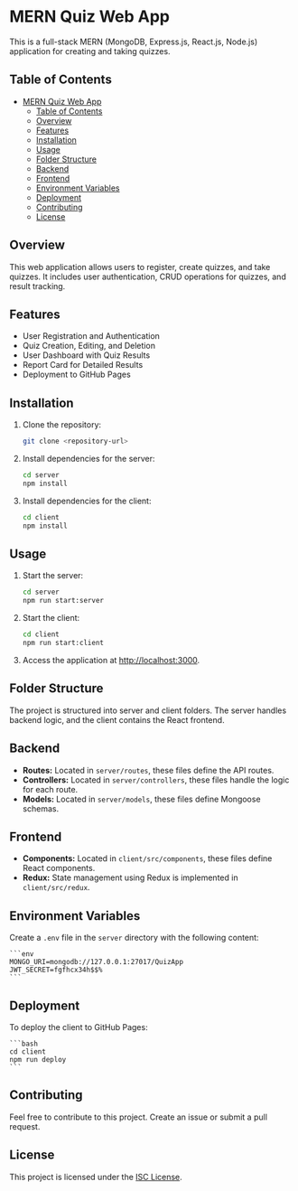 # MERN Quiz Web App

This is a full-stack MERN (MongoDB, Express.js, React.js, Node.js) application for creating and taking quizzes.

## Table of Contents

- [MERN Quiz Web App](#mern-quiz-web-app)
  - [Table of Contents](#table-of-contents)
  - [Overview](#overview)
  - [Features](#features)
  - [Installation](#installation)
  - [Usage](#usage)
  - [Folder Structure](#folder-structure)
  - [Backend](#backend)
  - [Frontend](#frontend)
  - [Environment Variables](#environment-variables)
  - [Deployment](#deployment)
  - [Contributing](#contributing)
  - [License](#license)

## Overview

This web application allows users to register, create quizzes, and take quizzes. It includes user authentication, CRUD operations for quizzes, and result tracking.

## Features

- User Registration and Authentication
- Quiz Creation, Editing, and Deletion
- User Dashboard with Quiz Results
- Report Card for Detailed Results
- Deployment to GitHub Pages

## Installation

1. Clone the repository:

   ```bash
   git clone <repository-url>
   ```

2. Install dependencies for the server:

   ```bash
   cd server
   npm install
   ```

3. Install dependencies for the client:

   ```bash
   cd client
   npm install
   ```

## Usage

1. Start the server:

   ```bash
   cd server
   npm run start:server
   ```

2. Start the client:

   ```bash
   cd client
   npm run start:client
   ```

3. Access the application at [http://localhost:3000](http://localhost:3000).

## Folder Structure

The project is structured into server and client folders. The server handles backend logic, and the client contains the React frontend.

## Backend

- **Routes:** Located in `server/routes`, these files define the API routes.
- **Controllers:** Located in `server/controllers`, these files handle the logic for each route.
- **Models:** Located in `server/models`, these files define Mongoose schemas.

## Frontend

- **Components:** Located in `client/src/components`, these files define React components.
- **Redux:** State management using Redux is implemented in `client/src/redux`.

## Environment Variables

Create a `.env` file in the `server` directory with the following content:

    ```env
    MONGO_URI=mongodb://127.0.0.1:27017/QuizApp
    JWT_SECRET=fgfhcx34h$$%
    ```

## Deployment

To deploy the client to GitHub Pages:

    ```bash
    cd client
    npm run deploy
    ```

## Contributing

Feel free to contribute to this project. Create an issue or submit a pull request.

## License

This project is licensed under the [ISC License](LICENSE).
